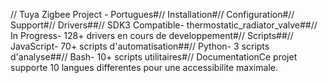 // Tuya Zigbee Project - Portugues#// Installation#// Configuration#// Support#// Drivers##// SDK3 Compatible- thermostatic_radiator_valve##// In Progress- 128+ drivers en cours de developpement#// Scripts##// JavaScript- 70+ scripts d'automatisation##// Python- 3 scripts d'analyse##// Bash- 10+ scripts utilitaires#// DocumentationCe projet supporte 10 langues differentes pour une accessibilite maximale.